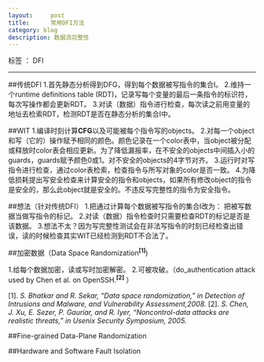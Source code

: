 ```yaml
---
layout:     post
title:      常用DFI方法
category: blog
description: 数据流完整性
---
```


标签 ： DFI

---

##传统DFI
1.首先静态分析得到DFG，得到每个数据被写指令的集合I。
2.维持一个runtime definitions table (RDT)，记录写每个变量的最后一条指令的标识符，每次写操作都会更新RDT。
3.对读（数据）指令进行检查，每次读之前用变量的地址去检索RDT，检测RDT是否在静态分析的集合I中。

##WIT
1.编译时刻计算**CFG**以及可能被每个指令写的objects。
2.对每一个object和写（它的）操作赋予相同的颜色。颜色记录在一个color表中，当object被分配或释放时color表会相应更新。为了降低漏报率，在不安全的objects中间插入小的guards，guards赋予颜色0或1。对不安全的objects的4字节对齐。
3.运行时对写指令进行检查，通过color表检索，检查指令与所写对象的color是否一致。
4.为降低损耗提出写安全检查来计算安全的指令和objects，如果所有修改object的指令是安全的，那么此object就是安全的。不违反写完整性的指令为安全指令。

##想法（针对传统DFI）
1.把通过计算每个数据被写指令的集合I改为：
把被写数据当做写指令的标记。
2.对读（数据）指令检查时只需要检查RDT的标记是否是该数据。
3.想法不太？因为写完整性测试会在非法写指令的时刻已经检查出错误，读的时候检查其实WIT已经检测到RDT不合法了。

##加密数据（Data Space Randomization<sup>**[1]**</sup>)

1.给每个数据加密，读或写时加密解密。
2.可被攻破。（do_authentication attack used by Chen et al. on OpenSSH.<sup>**[2]**</sup> ）

[1]. *S. Bhatkar and R. Sekar, “Data space randomization,” in Detection of Intrusions and Malware, and Vulnerability Assessment,2008.*
[2].  *S. Chen, J. Xu, E. Sezer, P. Gauriar, and R. Iyer, “Noncontrol-data attacks are realistic threats,” in Usenix Security Symposium, 2005.*

##Fine-grained Data-Plane Randomization

##Hardware and Software Fault Isolation
